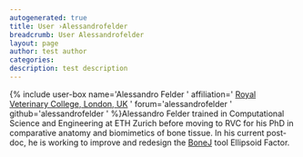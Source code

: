 ```yaml
---
autogenerated: true
title: User ›Alessandrofelder
breadcrumb: User Alessandrofelder
layout: page
author: test author
categories: 
description: test description
---
```


{% include user-box name='Alessandro Felder ' affiliation=' [Royal Veterinary College, London, UK](http://www.rvc.ac.uk/) ' forum='alessandrofelder ' github='alessandrofelder ' %}Alessandro Felder trained in Computational Science and Engineering at ETH Zurich before moving to RVC for his PhD in comparative anatomy and biomimetics of bone tissue. In his current post-doc, he is working to improve and redesign the [BoneJ](BoneJ "wikilink") tool Ellipsoid Factor.
